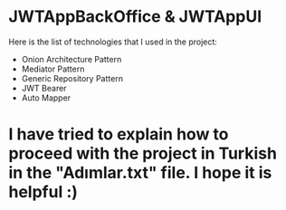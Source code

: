 # JWTAppBackOffice & JWTAppUI

  Here is the list of technologies that I used in the project:
  * Onion Architecture Pattern
  * Mediator Pattern
  * Generic Repository Pattern
  * JWT Bearer
  * Auto Mapper
  
 # I have tried to explain how to proceed with the project in Turkish in the "Adımlar.txt" file. I hope it is helpful :)
